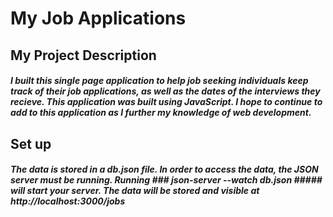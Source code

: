 # My Job Applications

## My Project Description
##### I built this single page application to help job seeking individuals keep track of their job applications, as well as the dates of the interviews they recieve. This application was built using JavaScript. I hope to continue to add to this application as I further my knowledge of web development. 

## Set up
##### The data is stored in a db.json file. In order to access the data, the JSON server must be running. Running ### json-server --watch db.json ##### will start your server. The data will be stored and visible at http://localhost:3000/jobs 